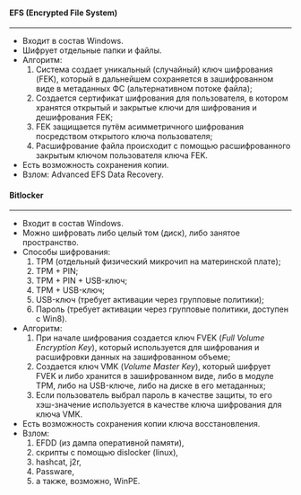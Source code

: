 #### EFS (Encrypted File System)
---
- Входит в состав Windows.
- Шифрует отдельные папки и файлы.
- Алгоритм:
	1. Система создает уникальный (случайный) ключ шифрования (FEK), который в дальнейшем сохраняется в зашифрованном виде в метаданных ФС (альтернативном потоке файла);
	2. Создается сертификат шифрования для пользователя, в котором хранятся открытый и закрытые ключи для шифрования и дешифрования FEK;
	3. FEK защищается путём асимметричного шифрования посредством открытого ключа пользователя;
	4. Расшифрование файла происходит с помощью расшифрованного закрытым ключом пользователя ключа FEK.
- Есть возможность сохранения копии.
- Взлом: Advanced EFS Data Recovery.
#### Bitlocker
---
- Входит в состав Windows.
- Можно шифровать либо целый том (диск), либо занятое пространство.
- Способы шифрования:
	1. TPM (отдельный физический микрочип на материнской плате);
	2. TPM + PIN;
	3. TPM + PIN + USB-ключ;
	4. TPM + USB-ключ;
	5. USB-ключ (требует активации через групповые политики);
	6. Пароль (требует активации через групповые политики, доступен с Win8).
- Алгоритм:
	1. При начале шифрования создается ключ FVEK (*Full Volume Encryption Key*), который используется для шифрования и расшифровки данных на зашифрованном объеме;
	2. Создается ключ VMK (*Volume Master Key*), который шифрует FVEK и либо хранится в зашифрованном виде, либо в модуле TPM, либо на USB-ключе, либо на диске в его метаданных;
	3. Если пользователь выбрал пароль в качестве защиты, то его хэш-значение используется в качестве ключа шифрования для ключа VMK.
- Есть возможность сохранения копии ключа восстановления.
- Взлом: 
	1.  EFDD (из дампа оперативной памяти), 
	2. скрипты с помощью dislocker (linux), 
	3. hashcat, j2r, 
	4. Passware, 
	5. а также, возможно, WinPE.